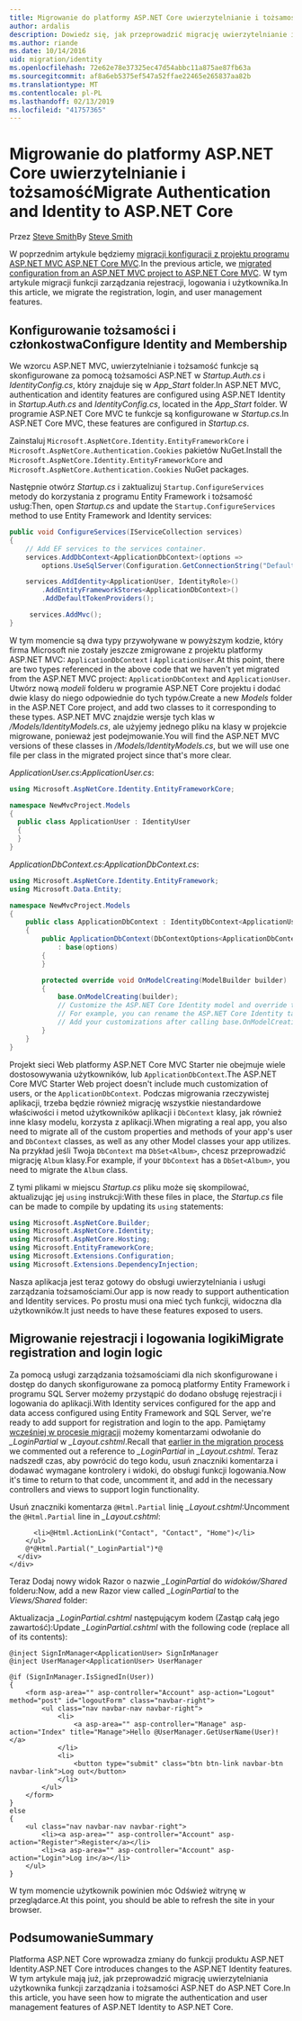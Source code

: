 ```yaml
---
title: Migrowanie do platformy ASP.NET Core uwierzytelnianie i tożsamość
author: ardalis
description: Dowiedz się, jak przeprowadzić migrację uwierzytelnianie i tożsamość z projektu programu ASP.NET MVC do projektu programu ASP.NET Core MVC.
ms.author: riande
ms.date: 10/14/2016
uid: migration/identity
ms.openlocfilehash: 72e62e78e37325ec47d54abbc11a875ae87fb63a
ms.sourcegitcommit: af8a6eb5375ef547a52ffae22465e265837aa82b
ms.translationtype: MT
ms.contentlocale: pl-PL
ms.lasthandoff: 02/13/2019
ms.locfileid: "41757365"
---
```

# <a name="migrate-authentication-and-identity-to-aspnet-core"></a><span data-ttu-id="73079-103">Migrowanie do platformy ASP.NET Core uwierzytelnianie i tożsamość</span><span class="sxs-lookup"><span data-stu-id="73079-103">Migrate Authentication and Identity to ASP.NET Core</span></span>

<span data-ttu-id="73079-104">Przez [Steve Smith](https://ardalis.com/)</span><span class="sxs-lookup"><span data-stu-id="73079-104">By [Steve Smith](https://ardalis.com/)</span></span>

<span data-ttu-id="73079-105">W poprzednim artykule będziemy [migracji konfiguracji z projektu programu ASP.NET MVC ASP.NET Core MVC](xref:migration/configuration).</span><span class="sxs-lookup"><span data-stu-id="73079-105">In the previous article, we [migrated configuration from an ASP.NET MVC project to ASP.NET Core MVC](xref:migration/configuration).</span></span> <span data-ttu-id="73079-106">W tym artykule migracji funkcji zarządzania rejestracji, logowania i użytkownika.</span><span class="sxs-lookup"><span data-stu-id="73079-106">In this article, we migrate the registration, login, and user management features.</span></span>

## <a name="configure-identity-and-membership"></a><span data-ttu-id="73079-107">Konfigurowanie tożsamości i członkostwa</span><span class="sxs-lookup"><span data-stu-id="73079-107">Configure Identity and Membership</span></span>

<span data-ttu-id="73079-108">We wzorcu ASP.NET MVC, uwierzytelnianie i tożsamość funkcje są skonfigurowane za pomocą tożsamości ASP.NET w *Startup.Auth.cs* i *IdentityConfig.cs*, który znajduje się w *App_Start* folder.</span><span class="sxs-lookup"><span data-stu-id="73079-108">In ASP.NET MVC, authentication and identity features are configured using ASP.NET Identity in *Startup.Auth.cs* and *IdentityConfig.cs*, located in the *App_Start* folder.</span></span> <span data-ttu-id="73079-109">W programie ASP.NET Core MVC te funkcje są konfigurowane w *Startup.cs*.</span><span class="sxs-lookup"><span data-stu-id="73079-109">In ASP.NET Core MVC, these features are configured in *Startup.cs*.</span></span>

<span data-ttu-id="73079-110">Zainstaluj `Microsoft.AspNetCore.Identity.EntityFrameworkCore` i `Microsoft.AspNetCore.Authentication.Cookies` pakietów NuGet.</span><span class="sxs-lookup"><span data-stu-id="73079-110">Install the `Microsoft.AspNetCore.Identity.EntityFrameworkCore` and `Microsoft.AspNetCore.Authentication.Cookies` NuGet packages.</span></span>

<span data-ttu-id="73079-111">Następnie otwórz *Startup.cs* i zaktualizuj `Startup.ConfigureServices` metody do korzystania z programu Entity Framework i tożsamość usług:</span><span class="sxs-lookup"><span data-stu-id="73079-111">Then, open *Startup.cs* and update the `Startup.ConfigureServices` method to use Entity Framework and Identity services:</span></span>

```csharp
public void ConfigureServices(IServiceCollection services)
{
    // Add EF services to the services container.
    services.AddDbContext<ApplicationDbContext>(options =>
        options.UseSqlServer(Configuration.GetConnectionString("DefaultConnection")));

    services.AddIdentity<ApplicationUser, IdentityRole>()
        .AddEntityFrameworkStores<ApplicationDbContext>()
        .AddDefaultTokenProviders();

     services.AddMvc();
}
```

<span data-ttu-id="73079-112">W tym momencie są dwa typy przywoływane w powyższym kodzie, który firma Microsoft nie zostały jeszcze zmigrowane z projektu platformy ASP.NET MVC: `ApplicationDbContext` i `ApplicationUser`.</span><span class="sxs-lookup"><span data-stu-id="73079-112">At this point, there are two types referenced in the above code that we haven't yet migrated from the ASP.NET MVC project: `ApplicationDbContext` and `ApplicationUser`.</span></span> <span data-ttu-id="73079-113">Utwórz nową *modeli* folderu w programie ASP.NET Core projektu i dodać dwie klasy do niego odpowiednie do tych typów.</span><span class="sxs-lookup"><span data-stu-id="73079-113">Create a new *Models* folder in the ASP.NET Core project, and add two classes to it corresponding to these types.</span></span> <span data-ttu-id="73079-114">ASP.NET MVC znajdzie wersje tych klas w */Models/IdentityModels.cs*, ale użyjemy jednego pliku na klasy w projekcie migrowane, ponieważ jest podejmowanie.</span><span class="sxs-lookup"><span data-stu-id="73079-114">You will find the ASP.NET MVC versions of these classes in */Models/IdentityModels.cs*, but we will use one file per class in the migrated project since that's more clear.</span></span>

<span data-ttu-id="73079-115">*ApplicationUser.cs*:</span><span class="sxs-lookup"><span data-stu-id="73079-115">*ApplicationUser.cs*:</span></span>

```csharp
using Microsoft.AspNetCore.Identity.EntityFrameworkCore;

namespace NewMvcProject.Models
{
  public class ApplicationUser : IdentityUser
  {
  }
}
```

<span data-ttu-id="73079-116">*ApplicationDbContext.cs*:</span><span class="sxs-lookup"><span data-stu-id="73079-116">*ApplicationDbContext.cs*:</span></span>

```csharp
using Microsoft.AspNetCore.Identity.EntityFramework;
using Microsoft.Data.Entity;

namespace NewMvcProject.Models
{
    public class ApplicationDbContext : IdentityDbContext<ApplicationUser>
    {
        public ApplicationDbContext(DbContextOptions<ApplicationDbContext> options)
            : base(options)
        {
        }

        protected override void OnModelCreating(ModelBuilder builder)
        {
            base.OnModelCreating(builder);
            // Customize the ASP.NET Core Identity model and override the defaults if needed.
            // For example, you can rename the ASP.NET Core Identity table names and more.
            // Add your customizations after calling base.OnModelCreating(builder);
        }
    }
}
```

<span data-ttu-id="73079-117">Projekt sieci Web platformy ASP.NET Core MVC Starter nie obejmuje wiele dostosowywania użytkowników, lub `ApplicationDbContext`.</span><span class="sxs-lookup"><span data-stu-id="73079-117">The ASP.NET Core MVC Starter Web project doesn't include much customization of users, or the `ApplicationDbContext`.</span></span> <span data-ttu-id="73079-118">Podczas migrowania rzeczywistej aplikacji, trzeba będzie również migrację wszystkie niestandardowe właściwości i metod użytkowników aplikacji i `DbContext` klasy, jak również inne klasy modelu, korzysta z aplikacji.</span><span class="sxs-lookup"><span data-stu-id="73079-118">When migrating a real app, you also need to migrate all of the custom properties and methods of your app's user and `DbContext` classes, as well as any other Model classes your app utilizes.</span></span> <span data-ttu-id="73079-119">Na przykład jeśli Twoja `DbContext` ma `DbSet<Album>`, chcesz przeprowadzić migrację `Album` klasy.</span><span class="sxs-lookup"><span data-stu-id="73079-119">For example, if your `DbContext` has a `DbSet<Album>`, you need to migrate the `Album` class.</span></span>

<span data-ttu-id="73079-120">Z tymi plikami w miejscu *Startup.cs* pliku może się skompilować, aktualizując jej `using` instrukcji:</span><span class="sxs-lookup"><span data-stu-id="73079-120">With these files in place, the *Startup.cs* file can be made to compile by updating its `using` statements:</span></span>

```csharp
using Microsoft.AspNetCore.Builder;
using Microsoft.AspNetCore.Identity;
using Microsoft.AspNetCore.Hosting;
using Microsoft.EntityFrameworkCore;
using Microsoft.Extensions.Configuration;
using Microsoft.Extensions.DependencyInjection;
```

<span data-ttu-id="73079-121">Nasza aplikacja jest teraz gotowy do obsługi uwierzytelniania i usługi zarządzania tożsamościami.</span><span class="sxs-lookup"><span data-stu-id="73079-121">Our app is now ready to support authentication and Identity services.</span></span> <span data-ttu-id="73079-122">Po prostu musi ona mieć tych funkcji, widoczna dla użytkowników.</span><span class="sxs-lookup"><span data-stu-id="73079-122">It just needs to have these features exposed to users.</span></span>

## <a name="migrate-registration-and-login-logic"></a><span data-ttu-id="73079-123">Migrowanie rejestracji i logowania logiki</span><span class="sxs-lookup"><span data-stu-id="73079-123">Migrate registration and login logic</span></span>

<span data-ttu-id="73079-124">Za pomocą usługi zarządzania tożsamościami dla nich skonfigurowane i dostęp do danych skonfigurowane za pomocą platformy Entity Framework i programu SQL Server możemy przystąpić do dodano obsługę rejestracji i logowania do aplikacji.</span><span class="sxs-lookup"><span data-stu-id="73079-124">With Identity services configured for the app and data access configured using Entity Framework and SQL Server, we're ready to add support for registration and login to the app.</span></span> <span data-ttu-id="73079-125">Pamiętamy [wcześniej w procesie migracji](xref:migration/mvc#migrate-the-layout-file) możemy komentarzami odwołanie do *_LoginPartial* w *_Layout.cshtml*.</span><span class="sxs-lookup"><span data-stu-id="73079-125">Recall that [earlier in the migration process](xref:migration/mvc#migrate-the-layout-file) we commented out a reference to *_LoginPartial* in *_Layout.cshtml*.</span></span> <span data-ttu-id="73079-126">Teraz nadszedł czas, aby powrócić do tego kodu, usuń znaczniki komentarza i dodawać wymagane kontrolery i widoki, do obsługi funkcji logowania.</span><span class="sxs-lookup"><span data-stu-id="73079-126">Now it's time to return to that code, uncomment it, and add in the necessary controllers and views to support login functionality.</span></span>

<span data-ttu-id="73079-127">Usuń znaczniki komentarza `@Html.Partial` linię *_Layout.cshtml*:</span><span class="sxs-lookup"><span data-stu-id="73079-127">Uncomment the `@Html.Partial` line in *_Layout.cshtml*:</span></span>

```cshtml
      <li>@Html.ActionLink("Contact", "Contact", "Home")</li>
    </ul>
    @*@Html.Partial("_LoginPartial")*@
  </div>
</div>
```

<span data-ttu-id="73079-128">Teraz Dodaj nowy widok Razor o nazwie *_LoginPartial* do *widoków/Shared* folderu:</span><span class="sxs-lookup"><span data-stu-id="73079-128">Now, add a new Razor view called *_LoginPartial* to the *Views/Shared* folder:</span></span>

<span data-ttu-id="73079-129">Aktualizacja *_LoginPartial.cshtml* następującym kodem (Zastąp całą jego zawartość):</span><span class="sxs-lookup"><span data-stu-id="73079-129">Update *_LoginPartial.cshtml* with the following code (replace all of its contents):</span></span>

```cshtml
@inject SignInManager<ApplicationUser> SignInManager
@inject UserManager<ApplicationUser> UserManager

@if (SignInManager.IsSignedIn(User))
{
    <form asp-area="" asp-controller="Account" asp-action="Logout" method="post" id="logoutForm" class="navbar-right">
        <ul class="nav navbar-nav navbar-right">
            <li>
                <a asp-area="" asp-controller="Manage" asp-action="Index" title="Manage">Hello @UserManager.GetUserName(User)!</a>
            </li>
            <li>
                <button type="submit" class="btn btn-link navbar-btn navbar-link">Log out</button>
            </li>
        </ul>
    </form>
}
else
{
    <ul class="nav navbar-nav navbar-right">
        <li><a asp-area="" asp-controller="Account" asp-action="Register">Register</a></li>
        <li><a asp-area="" asp-controller="Account" asp-action="Login">Log in</a></li>
    </ul>
}
```

<span data-ttu-id="73079-130">W tym momencie użytkownik powinien móc Odśwież witrynę w przeglądarce.</span><span class="sxs-lookup"><span data-stu-id="73079-130">At this point, you should be able to refresh the site in your browser.</span></span>

## <a name="summary"></a><span data-ttu-id="73079-131">Podsumowanie</span><span class="sxs-lookup"><span data-stu-id="73079-131">Summary</span></span>

<span data-ttu-id="73079-132">Platforma ASP.NET Core wprowadza zmiany do funkcji produktu ASP.NET Identity.</span><span class="sxs-lookup"><span data-stu-id="73079-132">ASP.NET Core introduces changes to the ASP.NET Identity features.</span></span> <span data-ttu-id="73079-133">W tym artykule mają już, jak przeprowadzić migrację uwierzytelniania użytkownika funkcji zarządzania i tożsamości ASP.NET do ASP.NET Core.</span><span class="sxs-lookup"><span data-stu-id="73079-133">In this article, you have seen how to migrate the authentication and user management features of ASP.NET Identity to ASP.NET Core.</span></span>
